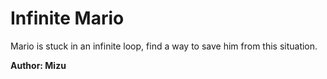 # Infinite Mario

Mario is stuck in an infinite loop, find a way to save him from this situation.

**Author: Mizu**